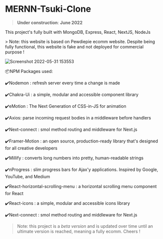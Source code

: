 # MERNN-Tsuki-Clone
> **Under construction**: **June 2022** 
<p>This project's fully built with MongoDB, Express, React, NextJS, NodeJs</p>
> Note: this website is based on Pewdiepie ecomm website. Despite being fully functional, this website is fake and not deployed for commercial purpose ! 

![Screenshot 2022-05-31 153553](https://user-images.githubusercontent.com/98230162/171385207-76e0e835-f44c-4284-b01b-7e328bcb8f7d.jpg)

<p>📦NPM Packages used:</p>
<p>✔️Nodemon : refresh server every time a change is made</p>
<p>✔️Chakra-Ui : a simple, modular and accessible component library</p>
<p>✔️eMotion : The Next Generation of CSS-in-JS for animation</p>
<p>✔️Axios: parse incoming request bodies in a middleware before handlers</p>
<p>✔️Next-connect : smol method routing and middleware for Next.js</p>
<p>✔️Framer-Motion : an open source, production-ready library that's designed for all creative developers</p>
<p>✔️Millify : converts long numbers into pretty, human-readable strings</p>
<p>✔️nProgress : slim progress bars for Ajax'y applications. Inspired by Google, YouTube, and Medium</p>
<p>✔️React-horizontal-scrolling-menu : a horizontal scrolling menu component for React</p>
<p>✔️React-icons : a simple, modular and accessible icons library </p>
<p>✔️Next-connect : smol method routing and middleware for Next.js </p>

> Note: this project is a *beta version* and is updated over time until an ultimate version is reached, meaning a fully ecomm.
Cheers !

